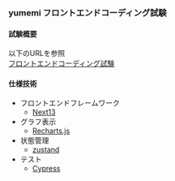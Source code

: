 ### yumemi フロントエンドコーディング試験
#### 試験概要
以下のURLを参照  
[フロントエンドコーディング試験](https://notion.yumemi.co.jp/0e9ef27b55704d7882aab55cc86c999d)

#### 仕様技術
- フロントエンドフレームワーク
    - [Next13](https://nextjs.org/)
- グラフ表示
    - [Recharts.js](http://recharts.org/en-US)
- 状態管理
    - [zustand](https://zustand-demo.pmnd.rs/)
- テスト
    - [Cypress](https://www.cypress.io/)
    
